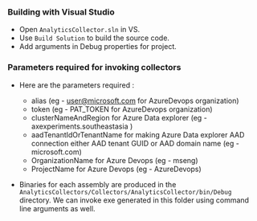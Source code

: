 ### Building with Visual Studio

- Open `AnalyticsCollector.sln` in VS.
- Use `Build Solution` to build the source code.
- Add arguments in Debug properties for project.

### Parameters required for invoking collectors

* Here are the parameters required : 
   - alias (eg - user@microsoft.com for AzureDevops organization)
   - token (eg - PAT_TOKEN for AzureDevops organization)
   - clusterNameAndRegion for Azure Data explorer (eg - axexperiments.southeastasia ) 
   - aadTenantIdOrTenantName for making Azure Data explorer AAD connection either AAD tenant GUID or AAD domain name (eg - microsoft.com)
   - OrganizationName for Azure Devops (eg - mseng)
   - ProjectName for Azure Devops (eg - AzureDevops)

* Binaries for each assembly are produced in the
`AnalyticsCollectors/Collectors/AnalyticsCollector/bin/Debug` directory. We can invoke exe generated in this folder using command line arguments as well.
